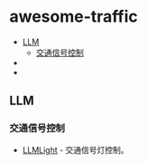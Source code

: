 # awesome-traffic
- [LLM](#LLM)
    - [交通信号控制](#交通信号控制)
- [](#)
- [](#)

## LLM

### 交通信号控制
- [LLMLight](https://github.com/usail-hkust/LLMTSCS) - 交通信号灯控制。 
